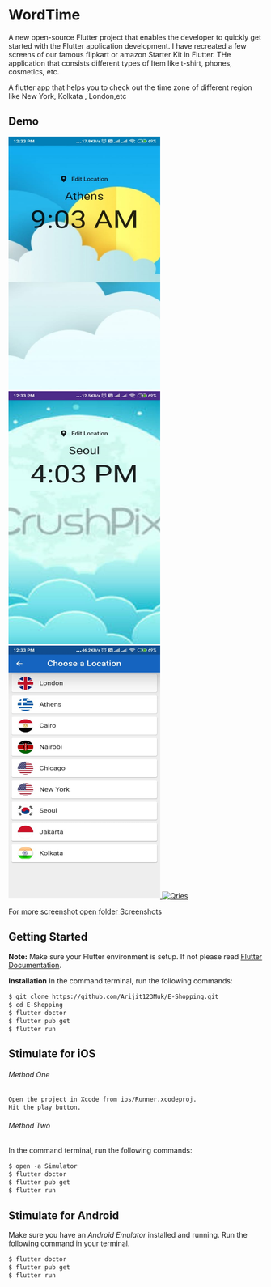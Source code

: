 # WordTime
A new open-source Flutter project that enables the developer to quickly get started with the Flutter application development. I have recreated a few screens of our famous flipkart or amazon Starter Kit in Flutter.
THe application that consists different types of Item like t-shirt, phones, cosmetics, etc.

A flutter app that helps you to check out the time zone of different region like New York, Kolkata , London,etc

## Demo ##

<a href="">
         <img alt="Qries" src="https://github.com/Arijit123Muk/WordTime/blob/master/Screenshot/2.jpeg"
         width=300" height="500">
                                
<a href="">
         <img alt="Qries" src="https://github.com/Arijit123Muk/WordTime/blob/master/Screenshot/3.jpeg"
         width=300" height="500">                
<a href="">
         <img alt="Qries" src="https://github.com/Arijit123Muk/WordTime/blob/master/Screenshot/4.jpeg"
         width=300" height="500">
 <a href="">
         <img alt="Qries" src="https://github.com/Arijit123Muk/WordTime/blob/master/Screenshot/1.gif"
         width=300" height="500">  

         
For more screenshot open folder Screenshots </a>

## Getting Started ##
 __Note:__ Make sure your Flutter environment is setup. If not please read <a href="https://flutter.dev/docs">Flutter Documentation</a>.

__Installation__
In the command terminal, run the following commands:
```git
$ git clone https://github.com/Arijit123Muk/E-Shopping.git
$ cd E-Shopping
$ flutter doctor
$ flutter pub get
$ flutter run
```

## Stimulate for iOS ##

###### Method One ######
```
Open the project in Xcode from ios/Runner.xcodeproj.
Hit the play button.
```

###### Method Two ######
In the command terminal, run the following commands:
```
$ open -a Simulator
$ flutter doctor
$ flutter pub get
$ flutter run
```


## Stimulate for Android ##
Make sure you have an _Android Emulator_ installed and running.
Run the following command in your terminal.
```
$ flutter doctor
$ flutter pub get
$ flutter run
```

